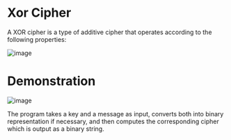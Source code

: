 # Xor Cipher
A XOR cipher is a type of additive cipher that operates according to the following properties:

![image](https://github.com/user-attachments/assets/ab80267a-3165-46fc-976b-5f48e5237062)

# Demonstration
![image](https://github.com/user-attachments/assets/46876c1a-bb2f-4cf8-9bfa-65544e92723e)

The program takes a key and a message as input, converts both into binary representation if necessary, and then computes the corresponding cipher which is output as a binary string.
